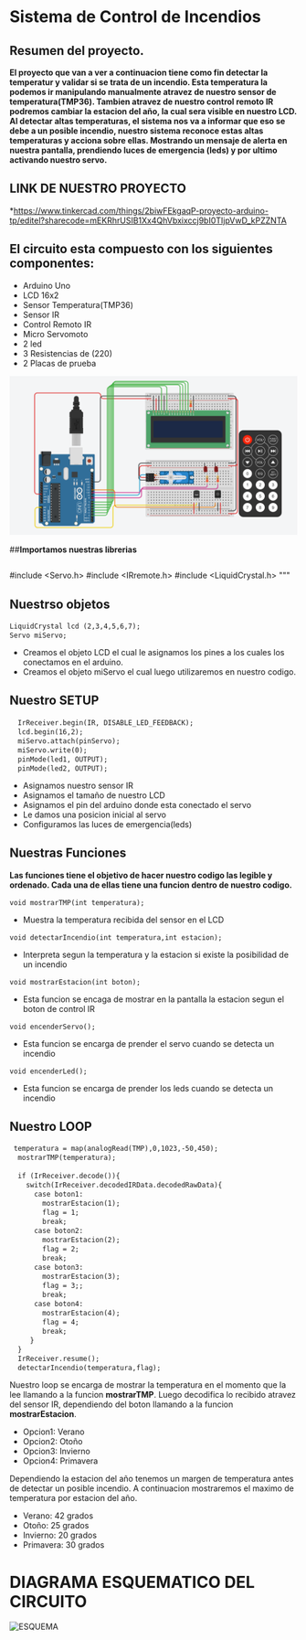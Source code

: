 #  __Sistema de Control de Incendios__

## Resumen del proyecto. 
__El proyecto que van a ver a continuacion tiene como fin detectar la temperatur y validar si se trata de un incendio. 
Esta temperatura la podemos ir manipulando manualmente atravez de nuestro sensor de temperatura(TMP36). Tambien atravez de nuestro 
control remoto IR podremos cambiar la estacion del año, la cual sera visible en nuestro LCD. Al detectar altas temperaturas,
el sistema nos va a informar que eso se debe a un posible incendio, nuestro sistema reconoce estas altas temperaturas y acciona 
sobre ellas. Mostrando un mensaje de alerta en nuestra pantalla, prendiendo luces de emergencia (leds) y por ultimo activando
nuestro servo.__

## __LINK DE NUESTRO PROYECTO__ 

*https://www.tinkercad.com/things/2biwFEkgaqP-proyecto-arduino-tp/editel?sharecode=mEKRhrUSIB1Xx4QhVbxixccj9bI0TIjpVwD_kPZZNTA




## El circuito esta compuesto con los siguientes componentes:

* Arduino Uno
* LCD 16x2
* Sensor Temperatura(TMP36)
* Sensor IR
* Control Remoto IR
* Micro Servomoto
* 2 led
* 3 Resistencias de (220)
* 2 Placas de prueba


![](proyecto.PNG)



##__Importamos nuestras  librerias__
```
```
#include <Servo.h>
#include <IRremote.h>
#include <LiquidCrystal.h>
"""

## __Nuestrso objetos__

```
LiquidCrystal lcd (2,3,4,5,6,7);
Servo miServo;
```
* Creamos el objeto LCD el cual le asignamos los pines a los cuales los conectamos en el arduino.
* Creamos el objeto miServo el cual luego utilizaremos en nuestro codigo.

## __Nuestro SETUP__

```
  IrReceiver.begin(IR, DISABLE_LED_FEEDBACK);
  lcd.begin(16,2);
  miServo.attach(pinServo);
  miServo.write(0);
  pinMode(led1, OUTPUT);
  pinMode(led2, OUTPUT);
```

* Asignamos nuestro sensor IR
* Asignamos el tamaño de nuestro LCD
* Asignamos el pin del arduino donde esta conectado el servo
* Le damos una posicion inicial al servo
* Configuramos las luces de emergencia(leds)



## __Nuestras Funciones__

__Las funciones tiene el objetivo de hacer nuestro codigo las legible y ordenado.
Cada una de ellas tiene una funcion dentro de nuestro codigo.__

```
void mostrarTMP(int temperatura);
```
* Muestra la temperatura recibida del sensor en el LCD

```
void detectarIncendio(int temperatura,int estacion);
```
* Interpreta segun la temperatura y la estacion si existe la posibilidad de un incendio

```
void mostrarEstacion(int boton);
```
* Esta funcion se encaga de mostrar en la pantalla la estacion segun el boton de control IR

```
void encenderServo();
```
* Esta funcion se encarga de prender el servo cuando se detecta un incendio

```
void encenderLed();
```
* Esta funcion se encarga de prender los leds cuando se detecta un incendio


## __Nuestro LOOP__
```
 temperatura = map(analogRead(TMP),0,1023,-50,450);  
  mostrarTMP(temperatura);
  
  if (IrReceiver.decode()){ 
    switch(IrReceiver.decodedIRData.decodedRawData){
      case boton1:
        mostrarEstacion(1);
        flag = 1;
      	break;
      case boton2:
      	mostrarEstacion(2);
        flag = 2;
        break;
      case boton3:
      	mostrarEstacion(3);
        flag = 3;;
        break;
      case boton4:
     	mostrarEstacion(4);
        flag = 4;
        break; 
     }
  }
  IrReceiver.resume();
  detectarIncendio(temperatura,flag);
```

Nuestro loop se encarga de mostrar la temperatura en el momento que la lee llamando a la funcion __mostrarTMP__. 
Luego decodifica lo recibido atravez del sensor IR, dependiendo del boton llamando a la funcion __mostrarEstacion__.

* Opcion1: Verano
* Opcion2: Otoño
* Opcion3: Invierno
* Opcion4: Primavera

Dependiendo la estacion del año tenemos un margen de temperatura antes de detectar un posible incendio. 
A continuacion mostraremos el maximo de temperatura por estacion del año.

* Verano: 42 grados
* Otoño: 25 grados
* Invierno: 20 grados
* Primavera: 30 grados

# __DIAGRAMA ESQUEMATICO DEL CIRCUITO__


![ESQUEMA](https://github.com/Pandrada0/TP_SPD/assets/108838669/3ea10dd4-ee0c-4844-ae53-3161b9c91dbf)





